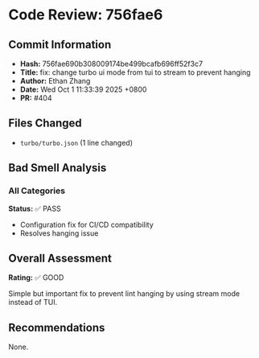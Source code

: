 # Code Review: 756fae6

## Commit Information
- **Hash:** 756fae690b308009174be499bcafb696ff52f3c7
- **Title:** fix: change turbo ui mode from tui to stream to prevent hanging
- **Author:** Ethan Zhang
- **Date:** Wed Oct 1 11:33:39 2025 +0800
- **PR:** #404

## Files Changed
- `turbo/turbo.json` (1 line changed)

## Bad Smell Analysis

### All Categories
**Status:** ✅ PASS
- Configuration fix for CI/CD compatibility
- Resolves hanging issue

## Overall Assessment
**Rating:** ✅ GOOD

Simple but important fix to prevent lint hanging by using stream mode instead of TUI.

## Recommendations
None.
